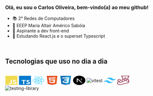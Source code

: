 ### Olá, eu sou o Carlos Oliveira, bem-vindo(a) ao meu github!
- 📚 2° Redes de Computadores
- 🏫 EEEP Maria Altair Américo Sabóia  
- 🔭 Aspirante a dev front-end
- 🌱 Estudando React.js e o superset Typescript


<br>




## Tecnologias que uso no dia a dia

<div style="display: inline_block"><br>
  <img align="center" alt="Rafa-Js" height="30" width="40" src="https://raw.githubusercontent.com/devicons/devicon/master/icons/javascript/javascript-plain.svg">
  <img align="center" alt="Rafa-Ts" height="30" width="40" src="https://raw.githubusercontent.com/devicons/devicon/master/icons/typescript/typescript-plain.svg">
  <img align="center" alt="Rafa-React" height="30" width="40" src="https://raw.githubusercontent.com/devicons/devicon/master/icons/react/react-original.svg">
  <img align="center" alt="Rafa-HTML" height="30" width="40" src="https://raw.githubusercontent.com/devicons/devicon/master/icons/html5/html5-original.svg">
  <img align="center" alt="css3" height="30" width="40" src="https://raw.githubusercontent.com/devicons/devicon/master/icons/css3/css3-original.svg">
  <img align="center" alt="nextjs" height="30" width="40" src="https://raw.githubusercontent.com/devicons/devicon/master/icons/nextjs/nextjs-original.svg">
  <img align="center" alt="vitest" height="30" width="30" src="https://images.opencollective.com/vitest/2b17c7a/logo/256.png">
  <img align="center" alt="tailwindcss" height="30" width="40" src="https://raw.githubusercontent.com/devicons/devicon/master/icons/tailwindcss/tailwindcss-plain.svg">
  <img align="center" alt="jest" height="30" width="40" src="https://raw.githubusercontent.com/devicons/devicon/master/icons/jest/jest-plain.svg">
  <img align="center" alt="testing-library" height="30" width="40" src="https://res.cloudinary.com/dg3gyk0gu/image/upload/v1700500148/tags/testing-library.png">
  
</div>
